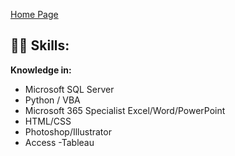 <a href="https://github.com/zacharyluckman">Home Page</a>
<h2>👨‍💻 Skills:</h2>

<b>Knowledge in:</b>
  - Microsoft SQL Server
  - Python / VBA
  - Microsoft 365 Specialist Excel/Word/PowerPoint
  - HTML/CSS
  - Photoshop/Illustrator
  - Access
   -Tableau
